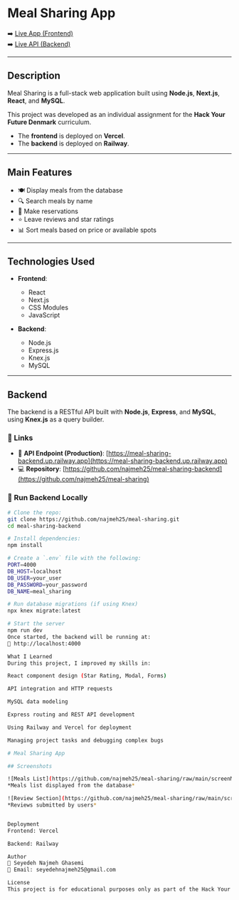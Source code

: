 # Meal Sharing App

➡️ [Live App (Frontend)](https://meal-sharing-one.vercel.app/)  
➡️ [Live API (Backend)](https://meal-sharing-backend.up.railway.app)

---

## Description

Meal Sharing is a full-stack web application built using **Node.js**, **Next.js**, **React**, and **MySQL**.

This project was developed as an individual assignment for the **Hack Your Future Denmark** curriculum.

- The **frontend** is deployed on **Vercel**.
- The **backend** is deployed on **Railway**.

---

## Main Features

- 🍽️ Display meals from the database  
- 🔍 Search meals by name  
- 📝 Make reservations  
- ⭐ Leave reviews and star ratings  
- 📊 Sort meals based on price or available spots  

---

## Technologies Used

- **Frontend**:
  - React
  - Next.js
  - CSS Modules
  - JavaScript 

- **Backend**:
  - Node.js
  - Express.js
  - Knex.js
  - MySQL

---

## Backend

The backend is a RESTful API built with **Node.js**, **Express**, and **MySQL**, using **Knex.js** as a query builder.

### 🔗 Links

- 🔁 **API Endpoint (Production)**: [https://meal-sharing-backend.up.railway.app](https://meal-sharing-backend.up.railway.app)
- 💻 **Repository**: [https://github.com/najmeh25/meal-sharing-backend](https://github.com/najmeh25/meal-sharing)

### 🚀 Run Backend Locally

```bash
# Clone the repo:
git clone https://github.com/najmeh25/meal-sharing.git
cd meal-sharing-backend

# Install dependencies:
npm install

# Create a `.env` file with the following:
PORT=4000
DB_HOST=localhost
DB_USER=your_user
DB_PASSWORD=your_password
DB_NAME=meal_sharing

# Run database migrations (if using Knex)
npx knex migrate:latest

# Start the server
npm run dev
Once started, the backend will be running at:
📍 http://localhost:4000

What I Learned
During this project, I improved my skills in:

React component design (Star Rating, Modal, Forms)

API integration and HTTP requests

MySQL data modeling

Express routing and REST API development

Using Railway and Vercel for deployment

Managing project tasks and debugging complex bugs

# Meal Sharing App

## Screenshots

![Meals List](https://github.com/najmeh25/meal-sharing/raw/main/screenMeals.png)  
*Meals list displayed from the database*

![Review Section](https://github.com/najmeh25/meal-sharing/raw/main/screenReviews.png)  
*Reviews submitted by users*


Deployment
Frontend: Vercel

Backend: Railway

Author
👩 Seyedeh Najmeh Ghasemi
📧 Email: seyedehnajmeh25@gmail.com

License
This project is for educational purposes only as part of the Hack Your Future curriculum.
